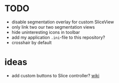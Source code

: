 # TODO
* disable segmentation overlay for custom SliceView 
* only link two our two segmentation views
* hide uninteresting icons in toolbar
* add my application `.ini`-file to this repository?
* crosshair by default

# ideas
* add custom buttons to Slice controller? [wiki](https://www.slicer.org/wiki/Documentation/Nightly/ScriptRepository#Hide_view_controller_bars)
